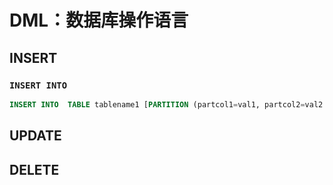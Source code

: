 # DML：数据库操作语言

## INSERT

### `INSERT INTO`

```sql
INSERT INTO  TABLE tablename1 [PARTITION (partcol1=val1, partcol2=val2 ...)] select_statement1 FROM from_statement
```

## UPDATE

## DELETE